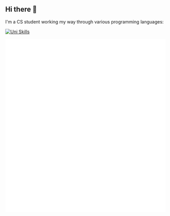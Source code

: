 ## Hi there 👋

I'm a CS student working my way through various programming languages:

[![Uni Skills](https://skillicons.dev/icons?i=java,python,c,cpp,dart,haskell,cs,go,css,ts,html,react)](https://skillicons.dev)

![Metrics](metrics.base.svg)

